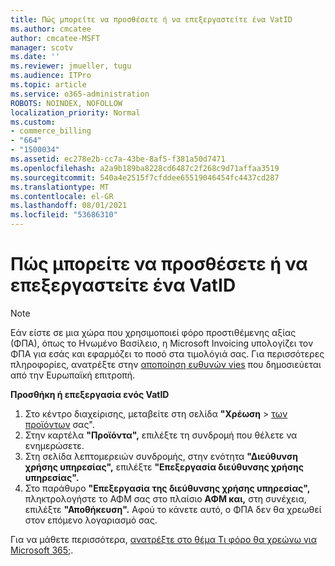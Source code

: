 ```yaml
---
title: Πώς μπορείτε να προσθέσετε ή να επεξεργαστείτε ένα VatID
ms.author: cmcatee
author: cmcatee-MSFT
manager: scotv
ms.date: ''
ms.reviewer: jmueller, tugu
ms.audience: ITPro
ms.topic: article
ms.service: o365-administration
ROBOTS: NOINDEX, NOFOLLOW
localization_priority: Normal
ms.custom:
- commerce_billing
- "664"
- "1500034"
ms.assetid: ec278e2b-cc7a-43be-8af5-f381a50d7471
ms.openlocfilehash: a2a9b189ba8228cd6487c2f268c9d71affaa3519
ms.sourcegitcommit: 540a4e2515f7cfddee65519046454fc4437cd287
ms.translationtype: MT
ms.contentlocale: el-GR
ms.lasthandoff: 08/01/2021
ms.locfileid: "53686310"
---
```

# <a name="how-to-add-or-edit-a-vatid"></a>Πώς μπορείτε να προσθέσετε ή να επεξεργαστείτε ένα VatID

> [!NOTE]
> Εάν είστε σε μια χώρα που χρησιμοποιεί φόρο προστιθέμενης αξίας (ΦΠΑ), όπως το Ηνωμένο Βασίλειο, η Microsoft Invoicing υπολογίζει τον ΦΠΑ για εσάς και εφαρμόζει το ποσό στα τιμολόγιά σας. Για περισσότερες πληροφορίες, ανατρέξτε στην [αποποίηση ευθυνών vies](https://go.microsoft.com/fwlink/p/?LinkID=841741) που δημοσιεύεται από την Ευρωπαϊκή επιτροπή.

**Προσθήκη ή επεξεργασία ενός VatID**

1. Στο κέντρο διαχείρισης, μεταβείτε στη σελίδα **"Χρέωση** \> [των προϊόντων](https://go.microsoft.com/fwlink/p/?linkid=842054) σας".
2. Στην καρτέλα **"Προϊόντα",** επιλέξτε τη συνδρομή που θέλετε να ενημερώσετε.
3. Στη σελίδα λεπτομερειών συνδρομής, στην ενότητα **"Διεύθυνση χρήσης υπηρεσίας",** επιλέξτε **"Επεξεργασία διεύθυνσης χρήσης υπηρεσίας".**
4. Στο παράθυρο **"Επεξεργασία της διεύθυνσης χρήσης υπηρεσίας",** πληκτρολογήστε το ΑΦΜ σας στο πλαίσιο **ΑΦΜ και,** στη συνέχεια, επιλέξτε **"Αποθήκευση".** Αφού το κάνετε αυτό, ο ΦΠΑ δεν θα χρεωθεί στον επόμενο λογαριασμό σας.

Για να μάθετε περισσότερα, [ανατρέξτε στο θέμα Τι φόρο θα χρεώνω για Microsoft 365;](/microsoft-365/commerce/billing-and-payments/tax-information#what-tax-will-i-be-charged).